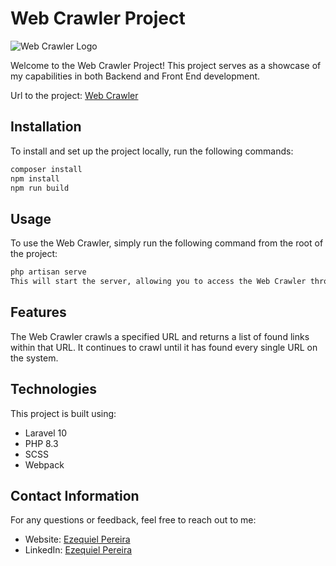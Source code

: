 # Web Crawler Project

![Web Crawler Logo](https://web-crawler.ezequielhpp.net/img/logo.webp)

Welcome to the Web Crawler Project! This project serves as a showcase of my capabilities in both Backend and Front End development.

Url to the project: [Web Crawler](https://web-crawler.ezequielhpp.net)

## Installation

To install and set up the project locally, run the following commands:

```bash
composer install
npm install
npm run build
```

## Usage
To use the Web Crawler, simply run the following command from the root of the project:

```bash
php artisan serve
This will start the server, allowing you to access the Web Crawler through your browser.
```

## Features
The Web Crawler crawls a specified URL and returns a list of found links within that URL. It continues to crawl until it has found every single URL on the system.

## Technologies
This project is built using:

- Laravel 10
- PHP 8.3
- SCSS
- Webpack

## Contact Information
For any questions or feedback, feel free to reach out to me:

- Website: [Ezequiel Pereira](https://ezequielhpp.net)
- LinkedIn: [Ezequiel Pereira](https://www.linkedin.com/in/ezequiel-pereira-85ab5a58/)
